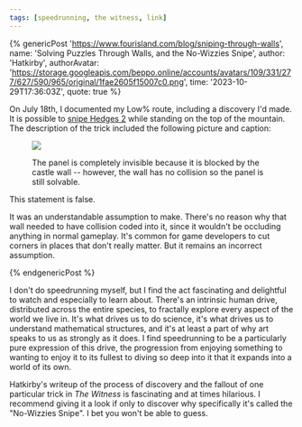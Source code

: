 ```yaml
---
tags: [speedrunning, the witness, link]
---
```


{% genericPost 'https://www.fourisland.com/blog/sniping-through-walls',
    name: 'Solving Puzzles Through Walls, and the No-Wizzies Snipe',
    author: 'Hatkirby',
    authorAvatar: 'https://storage.googleapis.com/beppo.online/accounts/avatars/109/331/277/627/590/965/original/1fae2605f15007c0.png',
    time: '2023-10-29T17:36:03Z',
    quote: true %}
  <p>On July 18th, I documented my Low% route, including a discovery I'd made. It is possible to <a href="https://docs.google.com/document/d/1YsVnuRbW9Fn61ebcqF7l-_5elx2LLCxcX_m42nJagTs/edit#bookmark=id.w1ftlyn88xi4">snipe Hedges 2</a> while standing on the top of the mountain. The description of the trick included the following picture and caption:</p>
  <figure>
    <img src="https://www.fourisland.com/rails/active_storage/blobs/redirect/eyJfcmFpbHMiOnsibWVzc2FnZSI6IkJBaHBEZz09IiwiZXhwIjpudWxsLCJwdXIiOiJibG9iX2lkIn19--2a30d6460da4da9b82e588af624fbe68a374fa75/Hedges2FromMountaintop.png">
    <figcaption>
      <p>The panel is completely invisible because it is blocked by the castle wall -- however, the wall has no collision so the panel is still solvable.</p>
    </figcaption>
  </figure>
  <p>This statement is false.</p>
  <p>It was an understandable assumption to make. There's no reason why that wall needed to have collision coded into it, since it wouldn't be occluding anything in normal gameplay. It's common for game developers to cut corners in places that don't really matter. But it remains an incorrect assumption.</p>
{% endgenericPost %}

I don't do speedrunning myself, but I find the act fascinating and delightful to
watch and especially to learn about. There's an intrinsic human drive,
distributed across the entire species, to fractally explore every aspect of the
world we live in. It's what drives us to do science, it's what drives us to
understand mathematical structures, and it's at least a part of why art speaks
to us as strongly as it does. I find speedrunning to be a particularly pure
expression of this drive, the progression from enjoying something to wanting to
enjoy it to its fullest to diving so deep into it that it expands into a world
of its own.

Hatkirby's writeup of the process of discovery and the fallout of one particular
trick in _The Witness_ is fascinating and at times hilarious. I recommend giving
it a look if only to discover why specifically it's called the "No-Wizzies
Snipe". I bet you won't be able to guess.
